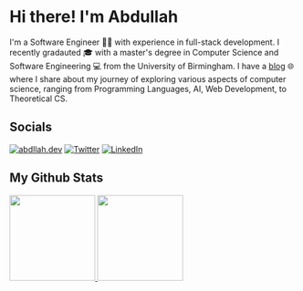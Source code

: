 # Hi there! I'm Abdullah

I'm a Software Engineer 👨‍💻 with experience in full-stack development. I recently gradauted 🎓 with a master's degree in Computer Science and Software Engineering 💻 from the University of Birmingham. I have a [blog](https://abdllah.dev) 🌐 where I share about my journey of exploring various aspects of computer science, ranging from Programming Languages, AI, Web Development, to Theoretical CS.

## Socials

[![abdllah.dev](https://img.shields.io/badge/🌐%20abdllah.dev-fb7185?&style=for-the-badge)](https://abdllah.dev)
[![Twitter](https://img.shields.io/badge/@abdllah_dev-000?&logo=X&style=for-the-badge)](https://twitter.com/abdllah_dev)
[![LinkedIn](https://img.shields.io/badge/@abdllahdev-0A66C2?&logo=LinkedIn&logoColor=white&style=for-the-badge)](https://linkedin.com/in/abdllahdev)

## My Github Stats

<a href="https://abdllah.dev" target="_blank">
  <img height="150px" src="https://github-readme-stats.vercel.app/api?username=abdllahdev&hide_title=true&hide_border=true&show_icons=true&theme=dracula&include_all_commits=true&count_private=true&hide=contribs" />
  <img height="150px" src="https://github-readme-stats.vercel.app/api/top-langs/?username=abdllahdev&theme=dracula&hide_title=true&layout=compact&hide_border=true&show_icons=true&count_private=true&hide=html,jupyter%20notebook,jinja,tex" />
</a>
